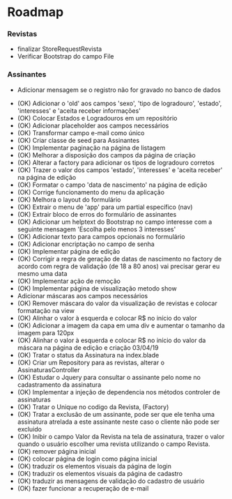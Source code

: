 # Roadmap
### Revistas
* finalizar StoreRequestRevista
* Verificar Bootstrap do campo File

### Assinantes
* Adicionar mensagem se o registro não for gravado no banco de dados
>

* (OK) Adicionar o 'old' aos campos 'sexo', 'tipo de logradouro', 'estado', 'interesses' e 'aceita receber informações'
* (OK) Colocar Estados e Logradouros em um repositório
* (OK) Adicionar placeholder aos campos necessários
* (OK) Transformar campo e-mail como único
* (OK) Criar classe de seed para Assinantes
* (OK) Implementar paginação na página de listagem
* (OK) Melhorar a disposição dos campos da página de criação
* (OK) Alterar a factory para adicionar os tipos de logradouro corretos
* (OK) Trazer o valor dos campos 'estado', 'interesses' e 'aceita receber' na página de edição
* (OK) Formatar o campo 'data de nascimento' na página de edição
* (OK) Corrige funcionamento do menu da aplicação
* (OK) Melhora o layout do formulário
* (OK) Extrair o menu de 'app' para um partial específico (nav)
* (OK) Extrair bloco de erros do formulário de assinantes 
* (OK) Adicionar um helptext do Bootstrap no campo interesse com a seguinte mensagem 'Escolha pelo menos 3 interesses'
* (OK) Adicionar texto para campos opcionais no formulário
* (OK) Adicionar encriptação no campo de senha
* (OK) Implementar página de edição
* (OK) Corrigir a regra de geração de datas de nascimento no factory de acordo com regra de validação (de 18 a 80 anos) vai precisar gerar eu mesmo uma data 
* (OK) Implementar ação de remoção
* (OK) Implementar página de visualização metodo show
* Adicionar máscaras aos campos necessários
* (OK) Remover máscara do valor da visualização de revistas e colocar formatação na view
* (OK) Alinhar o valor à esquerda e colocar R$ no início do valor
* (OK) Adicionar a imagem da capa em uma div e aumentar o tamanho da imagem para 120px
* (OK) Alinhar o valor à esquerda e colocar R$ no início do valor da máscara na página de edição e criação 
03/04/19
* (OK) Tratar o status da Assinatura na index.blade
* (OK) Criar um Repository para as revistas, alterar o AssinaturasController
* (OK) Estudar o Jquery para consultar o assinante pelo nome no cadastramento da assinatura
* (OK) Implementar a injeção de dependencia nos métodos controler de assinaturas
* (OK) Tratar o Unique no codigo da Revista, (Factory)
* (OK) Tratar a exclusão de um assinante, pode ser que ele tenha uma assinatura atrelada a este assinante neste caso o cliente não pode ser excluido
* (OK) Inibir o campo Valor da Revista na tela de assinatura, trazer o valor quando o usuário escolher uma revista utilizando o campo Revista.
* (OK) remover página inicial
* (OK) colocar página de login como página inicial
* (OK) traduzir os elementos visuais da página de login
* (OK) traduzir os elementos visuais da página de cadastro
* (OK) traduzir as mensagens de validação do cadastro de usuário
* (OK) fazer funcionar a recuperação de e-mail
